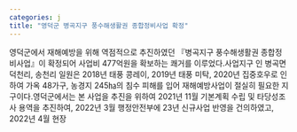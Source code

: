 ```yaml
---
categories: j
title: "영덕군 병곡지구 풍수해생활권 종합정비사업 확정"
---
```

영덕군에서 재해예방을 위해 역점적으로 추진하였던 『병곡지구 풍수해생활권 종합정비사업』이 확정되어 사업비 477억원을 확보하는 쾌거를 이루었다.사업지구 인 병곡면 덕천리, 송천리 일원은 2018년 태풍 콩레이, 2019년 태풍 미탁, 2020년 집중호우로 인하여 가옥 48가구, 농경지 245㏊의 침수 피해를 입어 재해예방사업이 절실히 필요한 지구이다.영덕군에서는 본 사업을 추진을 위하여 2021년 11월 기본계획 수립 및 타당성조사 용역을 추진하여, 2022년 3월 행정안전부에 23년 신규사업 반영을 건의하였고, 2022년 4월 현장